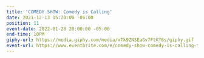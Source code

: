 ```yaml
---
title: 'COMEDY SHOW: Comedy is Calling'
date: 2021-12-13 15:20:00 -05:00
position: 11
event-date: 2022-01-28 20:00:00 -05:00
end-time: 10PM
giphy-url: https://media.giphy.com/media/xTk9ZNSEaGv7FtKY6s/giphy.gif
event-url: https://www.eventbrite.com/e/comedy-show-comedy-is-calling-tickets-227259397977
---
```


